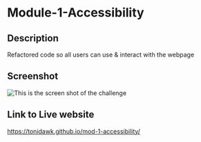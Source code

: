 # Module-1-Accessibility

## Description
Refactored code so all users can use &amp; interact with the webpage
## Screenshot 
![This is the screen shot of the challenge](./Images/Mod-1-Assessibility.png)
## Link to Live website
https://tonidawk.github.io/mod-1-accessibility/
